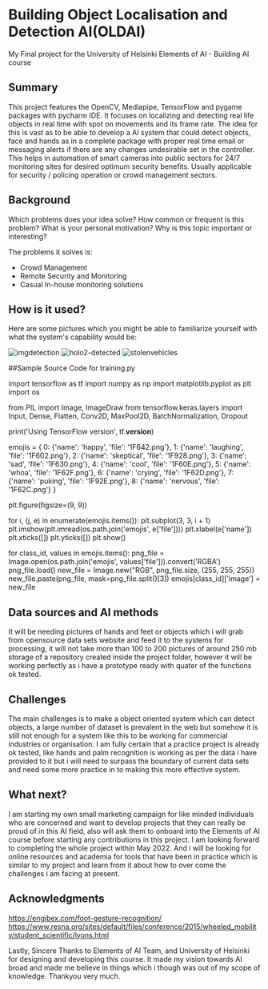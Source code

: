# Building Object Localisation and Detection AI(OLDAI)

My Final project for the University of Helsinki Elements of AI - Building AI course

## Summary

This project features the OpenCV, Mediapipe, TensorFlow and pygame packages with pycharm IDE. It focuses on localizing and detecting real life objects in real time with spot on movements and its frame rate. The idea for this is vast as to be able to develop a AI system that could detect objects, face and hands as in a complete package with proper real time email or messaging alerts if there are any changes undesirable set in the controller. This helps in automation of smart cameras into public sectors for 24/7 monitoring sites for desired optimum security benefits. Usually applicable for security / policing operation or crowd management sectors. 


## Background

Which problems does your idea solve? How common or frequent is this problem? What is your personal motivation? Why is this topic important or interesting?

The problems it solves is: 
* Crowd Management
* Remote Security and Monitoring
* Casual In-house monitoring solutions


## How is it used?

Here are some pictures which you might be able to familiarize yourself with what the system's capability would be: 

![imgdetection](https://user-images.githubusercontent.com/71119638/131369737-3befdda1-8514-42ed-87d6-bdf73add767b.jpg)
![holo2-detected](https://user-images.githubusercontent.com/71119638/131369768-f8ad5651-ff54-4fde-9aa9-f5e27f778966.jpg)
![stolenvehicles](https://user-images.githubusercontent.com/71119638/131369926-7272a8f9-32b7-42ed-baf2-04dd6da4281a.jpg)



##Sample Source Code for training.py

import tensorflow as tf
import numpy as np
import matplotlib.pyplot as plt
import os

from PIL import Image, ImageDraw
from tensorflow.keras.layers import Input, Dense, Flatten, Conv2D, MaxPool2D, BatchNormalization, Dropout

print('Using TensorFlow version', tf.__version__)

emojis = {
    0: {'name': 'happy', 'file': '1F642.png'},
    1: {'name': 'laughing', 'file': '1F602.png'},
    2: {'name': 'skeptical', 'file': '1F928.png'},
    3: {'name': 'sad', 'file': '1F630.png'},
    4: {'name': 'cool', 'file': '1F60E.png'},
    5: {'name': 'whoa', 'file': '1F62F.png'},
    6: {'name': 'crying', 'file': '1F62D.png'},
    7: {'name': 'puking', 'file': '1F92E.png'},
    8: {'name': 'nervous', 'file': '1F62C.png'}
}

plt.figure(figsize=(9, 9))

for i, (j, e) in enumerate(emojis.items()):
    plt.subplot(3, 3, i + 1)
    plt.imshow(plt.imread(os.path.join('emojis', e['file'])))
    plt.xlabel(e['name'])
    plt.xticks([])
    plt.yticks([])
plt.show()

for class_id, values in emojis.items():
    png_file = Image.open(os.path.join('emojis', values['file'])).convert('RGBA')
    png_file.load()
    new_file = Image.new("RGB", png_file.size, (255, 255, 255))
    new_file.paste(png_file, mask=png_file.split()[3])
    emojis[class_id]['image'] = new_file
    
    


## Data sources and AI methods
It will be needing pictures of hands and feet or objects which i will grab from opensource data sets website and feed it to the systems for processing, it will not take more than 100 to 200 pictures of around 250 mb storage of a repository created inside the project folder, however it will be working perfectly as i have a prototype ready with quater of the functions ok tested.

## Challenges

The main challenges is to make a object oriented system which can detect objects, a large number of dataset is prevalent in the web but somehow it is still not enough for a system like this to be working for commercial industries or organisation. I am fully certain that a practice project is already ok tested, like hands and palm recognition is working as per the data i have provided to it but i will need to surpass the boundary of current data sets and need some more practice in to making this more effective system. 

## What next?

I am starting my own small marketing campaign for like minded individuals who are concerned and want to develop projects that they can really be proud of in this AI field, also will ask them to onboard into the Elements of AI course before starting any contributions in this project. I am looking forward to completing the whole project within May 2022. And i will be looking for online resources and academia for tools that have been in practice which is similar to my project and learn from it about how to over come the challenges i am facing at present.   


## Acknowledgments
https://engibex.com/foot-gesture-recognition/
https://www.resna.org/sites/default/files/conference/2015/wheeled_mobility/student_scientific/lyons.html


Lastly, Sincere Thanks to Elements of AI Team, and University of Helsinki for designing and developing this course. It made my vision towards AI broad and made me believe in things which i though was out of my scope of knowledge. Thankyou very much. 
